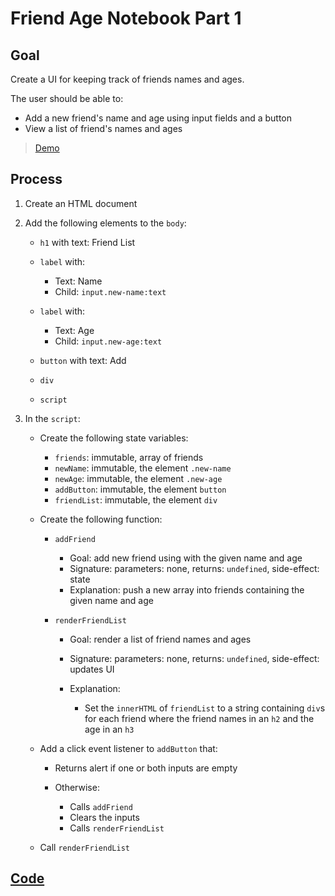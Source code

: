 # Friend Age Notebook Part 1

## Goal

Create a UI for keeping track of friends names and ages.

The user should be able to:

- Add a new friend's name and age using input fields and a button
- View a list of friend's names and ages

> [Demo](demo.html)

## Process

1. Create an HTML document
2. Add the following elements to the `body`:

   - `h1` with text: Friend List
   - `label` with:

     - Text: Name
     - Child: `input.new-name:text`

   - `label` with:

     - Text: Age
     - Child: `input.new-age:text`

   - `button` with text: Add
   - `div`
   - `script`

3. In the `script`:

   - Create the following state variables:

     - `friends`: immutable, array of friends
     - `newName`: immutable, the element `.new-name`
     - `newAge`: immutable, the element `.new-age`
     - `addButton`: immutable, the element `button`
     - `friendList`: immutable, the element `div`

   - Create the following function:

     - `addFriend`

       - Goal: add new friend using with the given name and age
       - Signature: parameters: none, returns: `undefined`, side-effect: state
       - Explanation: push a new array into friends containing the given name and age

     - `renderFriendList`

       - Goal: render a list of friend names and ages
       - Signature: parameters: none, returns: `undefined`, side-effect: updates UI
       - Explanation:

         - Set the `innerHTML` of `friendList` to a string containing `div`s for each friend where the friend names in an `h2` and the age in an `h3`

   - Add a click event listener to `addButton` that:

     - Returns alert if one or both inputs are empty
     - Otherwise:

       - Calls `addFriend`
       - Clears the inputs
       - Calls `renderFriendList`

   - Call `renderFriendList`

## [Code](index.html)
